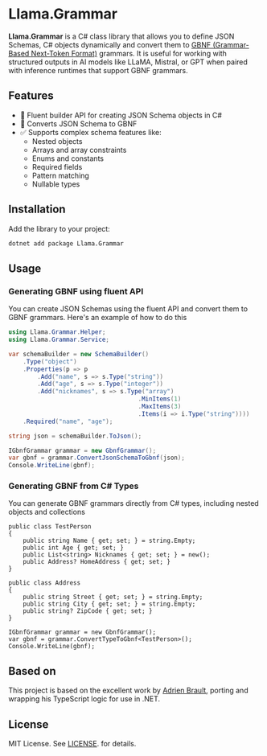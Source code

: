 # Llama.Grammar

**Llama.Grammar** is a C# class library that allows you to define JSON Schemas, C# objects dynamically and convert them to [GBNF (Grammar-Based Next-Token Format)](https://github.com/ggml-org/llama.cpp/blob/master/grammars/README.md) grammars. It is useful for working with structured outputs in AI models like LLaMA, Mistral, or GPT when paired with inference runtimes that support GBNF grammars.

## Features

- 🧱 Fluent builder API for creating JSON Schema objects in C#
- 🧠 Converts JSON Schema to GBNF
- ✅ Supports complex schema features like:
  - Nested objects
  - Arrays and array constraints
  - Enums and constants
  - Required fields
  - Pattern matching
  - Nullable types

## Installation

Add the library to your project:

```bash
dotnet add package Llama.Grammar
````

## Usage

### Generating GBNF using fluent API

You can create JSON Schemas using the fluent API and convert them to GBNF grammars. Here's an example of how to do this


```csharp
using Llama.Grammar.Helper;
using Llama.Grammar.Service;

var schemaBuilder = new SchemaBuilder()
    .Type("object")
    .Properties(p => p
        .Add("name", s => s.Type("string"))
        .Add("age", s => s.Type("integer"))
        .Add("nicknames", s => s.Type("array")
                                    .MinItems(1)
                                    .MaxItems(3)
                                    .Items(i => i.Type("string"))))
    .Required("name", "age");

string json = schemaBuilder.ToJson();

IGbnfGrammar grammar = new GbnfGrammar();
var gbnf = grammar.ConvertJsonSchemaToGbnf(json);
Console.WriteLine(gbnf);
```

### Generating GBNF from C# Types

You can generate GBNF grammars directly from C# types, including nested objects and collections


```
public class TestPerson
{
    public string Name { get; set; } = string.Empty;
    public int Age { get; set; }
    public List<string> Nicknames { get; set; } = new();
    public Address? HomeAddress { get; set; }
}

public class Address
{
    public string Street { get; set; } = string.Empty;
    public string City { get; set; } = string.Empty;
    public string? ZipCode { get; set; }
}

IGbnfGrammar grammar = new GbnfGrammar();
var gbnf = grammar.ConvertTypeToGbnf<TestPerson>();
Console.WriteLine(gbnf);

```

## Based on

This project is based on the excellent work by [Adrien Brault](https://github.com/adrienbrault/json-schema-to-gbnf), porting and wrapping his TypeScript logic for use in .NET.

## License

MIT License. See [LICENSE](https://github.com/jihadkhawaja/Llama.Grammar?tab=License-1-ov-file#readme). for details.
